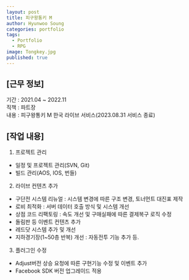 ```yaml
---
layout: post
title: 피구왕통키 M
author: Hyunwoo Soung
categories: portfolio
tags:
  - Portfolio
  - RPG
image: Tongkey.jpg
published: true
---
```


## [근무 정보]
기간 : 2021.04 ~ 2022.11  
직책 : 파트장  
내용 : 피구왕통키 M 한국 라이브 서비스(2023.08.31 서비스 종료)  
  
## [작업 내용]
1. 프로젝트 관리
- 일정 및 프로젝트 관리(SVN, Git)
- 빌드 관리(AOS, IOS, 번들)

2. 라이브 컨텐츠 추가
- 구단전 시스템 리뉴얼 : 시스템 변경에 따른 구조 변경, 토너먼트 대진표 제작
- 로비 최적화 : 서버 데이터 호출 방식 및 시스템 개선
- 상점 코드 리팩토링 : 속도 개선 및 구매실패에 따른 결제복구 로직 수정
- 돌림판 등 이벤트 컨텐츠 추가
- 레드닷 시스템 추가 및 개선
- 지하경기장(1~50층 반복) 개선 : 자동전투 기능 추가 등.

3. 플러그인 수정
- Adjust버전 상승 요청에 따른 구현기능 수정 및 이벤트 추가
- Facebook SDK 버전 업그레이드 적용
  
